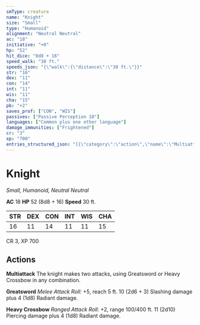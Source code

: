 ```yaml
---
smType: creature
name: "Knight"
size: "Small"
type: "Humanoid"
alignment: "Neutral Neutral"
ac: "18"
initiative: "+0"
hp: "52"
hit_dice: "8d8 + 16"
speed_walk: "30 ft."
speeds_json: "{\"walk\":{\"distance\":\"30 ft.\"}}"
str: "16"
dex: "11"
con: "14"
int: "11"
wis: "11"
cha: "15"
pb: "+2"
saves_prof: ["CON", "WIS"]
passives: ["Passive Perception 10"]
languages: ["Common plus one other language"]
damage_immunities: ["Frightened"]
cr: "3"
xp: "700"
entries_structured_json: "[{\"category\":\"action\",\"name\":\"Multiattack\",\"text\":\"The knight makes two attacks, using Greatsword or Heavy Crossbow in any combination.\"},{\"category\":\"action\",\"name\":\"Greatsword\",\"text\":\"*Melee Attack Roll:* +5, reach 5 ft. 10 (2d6 + 3) Slashing damage plus 4 (1d8) Radiant damage.\",\"kind\":\"Melee Attack Roll\",\"to_hit\":\"+5\",\"range\":\"5 ft\",\"damage\":\"10 (2d6 + 3) Slashing\"},{\"category\":\"action\",\"name\":\"Heavy Crossbow\",\"text\":\"*Ranged Attack Roll:* +2, range 100/400 ft. 11 (2d10) Piercing damage plus 4 (1d8) Radiant damage.\",\"kind\":\"Ranged Attack Roll\",\"to_hit\":\"+2\",\"range\":\"100/400 ft\",\"damage\":\"11 (2d10) Piercing\"}]"
---
```


# Knight
*Small, Humanoid, Neutral Neutral*

**AC** 18
**HP** 52 (8d8 + 16)
**Speed** 30 ft.

| STR | DEX | CON | INT | WIS | CHA |
| --- | --- | --- | --- | --- | --- |
| 16 | 11 | 14 | 11 | 11 | 15 |

CR 3, XP 700

## Actions

**Multiattack**
The knight makes two attacks, using Greatsword or Heavy Crossbow in any combination.

**Greatsword**
*Melee Attack Roll:* +5, reach 5 ft. 10 (2d6 + 3) Slashing damage plus 4 (1d8) Radiant damage.

**Heavy Crossbow**
*Ranged Attack Roll:* +2, range 100/400 ft. 11 (2d10) Piercing damage plus 4 (1d8) Radiant damage.
